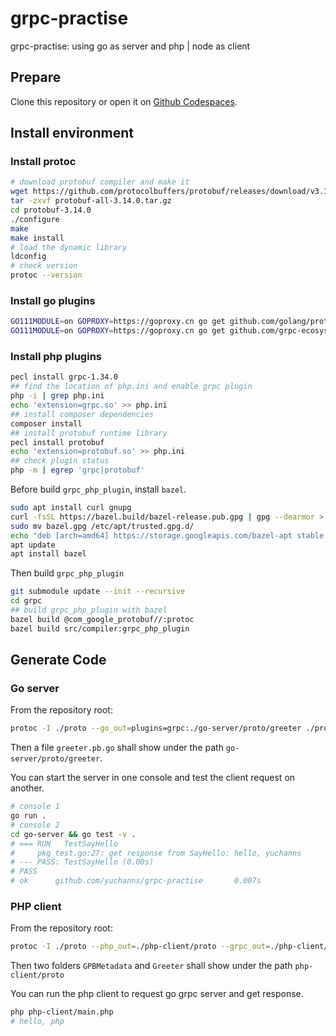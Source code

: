 # grpc-practise
grpc-practise: using go as server and php | node as client

## Prepare
Clone this repository or open it on [Github Codespaces](https://github.com/codespaces).

## Install environment
### Install protoc
```sh
# download protobuf compiler and make it
wget https://github.com/protocolbuffers/protobuf/releases/download/v3.14.0/protobuf-all-3.14.0.tar.gz
tar -zxvf protobuf-all-3.14.0.tar.gz
cd protobuf-3.14.0 
./configure
make
make install
# load the dynamic library
ldconfig
# check version
protoc --version
```
### Install go plugins
```sh
GO111MODULE=on GOPROXY=https://goproxy.cn go get github.com/golang/protobuf/protoc-gen-go@v1.3
GO111MODULE=on GOPROXY=https://goproxy.cn go get github.com/grpc-ecosystem/grpc-gateway/protoc-gen-grpc-gateway@v1
```
### Install php plugins
```sh
pecl install grpc-1.34.0
## find the location of php.ini and enable grpc plugin
php -i | grep php.ini
echo 'extension=grpc.so' >> php.ini
## install composer dependencies
composer install
## install protobuf runtime library
pecl install protobuf
echo 'extension=protobuf.so' >> php.ini
## check plugin status
php -m | egrep 'grpc|protobuf'
```
Before build `grpc_php_plugin`, install `bazel`.
```sh
sudo apt install curl gnupg
curl -fsSL https://bazel.build/bazel-release.pub.gpg | gpg --dearmor > bazel.gpg
sudo mv bazel.gpg /etc/apt/trusted.gpg.d/
echo "deb [arch=amd64] https://storage.googleapis.com/bazel-apt stable jdk1.8" | sudo tee /etc/apt/sources.list.d/bazel.list
apt update
apt install bazel
```
Then build `grpc_php_plugin`
```sh
git submodule update --init --recursive 
cd grpc
## build grpc_php_plugin with bazel
bazel build @com_google_protobuf//:protoc
bazel build src/compiler:grpc_php_plugin
```

## Generate Code
### Go server
From the repository root:
```sh
protoc -I ./proto --go_out=plugins=grpc:./go-server/proto/greeter ./proto/*.proto
```
Then a file `greeter.pb.go` shall show under the path `go-server/proto/greeter`.

You can start the server in one console and test the client request on another.
```sh
# console 1
go run .
# console 2
cd go-server && go test -v .
# === RUN   TestSayHello
#     pkg_test.go:27: get response from SayHello: hello, yuchanns
# --- PASS: TestSayHello (0.00s)
# PASS
# ok      github.com/yuchanns/grpc-practise       0.007s
```
### PHP client
From the repository root:
```sh
protoc -I ./proto --php_out=./php-client/proto --grpc_out=./php-client/proto --plugin=protoc-gen-grpc=./grpc/bazel-bin/src/compiler/grpc_php_plugin ./proto/*.proto 
```
Then two folders `GPBMetadata` and `Greeter` shall show under the path `php-client/proto`

You can run the php client to request go grpc server and get response.
```sh
php php-client/main.php 
# hello, php
```

